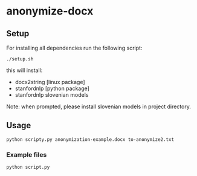 # anonymize-docx

## Setup
For installing all dependencies run the following script:
```
./setup.sh
```
this will install:
- docx2string [linux package]
- stanfordnlp [python package]
- stanfordnlp slovenian models

Note: when prompted, please install slovenian models in project directory.

## Usage
```
python scripty.py anonymization-example.docx to-anonymize2.txt
```

### Example files
```
python script.py
```
